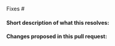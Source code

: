 <!--Thanks for sending a pull request! 
Please create an issue at https://github.com/openemr/openemr/issues/new/choose and then
-->

<!-- add that issue number that is fixed by this PR (In the form Fixes #123) -->
Fixes #

#### Short description of what this resolves:


#### Changes proposed in this pull request:
